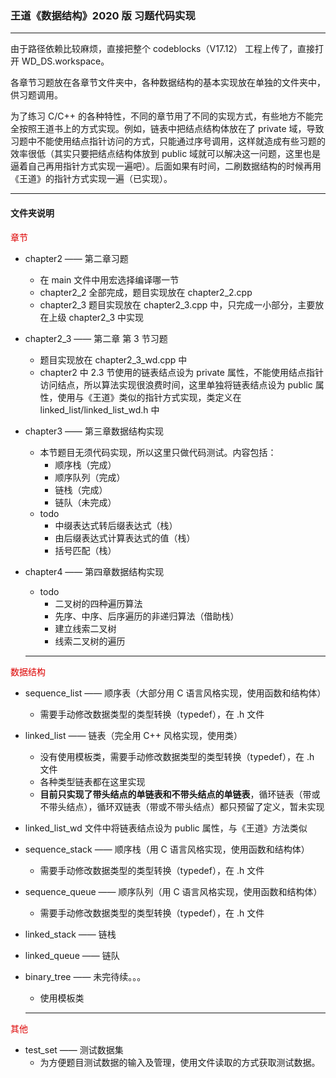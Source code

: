 ### 王道《数据结构》2020 版 习题代码实现

---

由于路径依赖比较麻烦，直接把整个 codeblocks（V17.12） 工程上传了，直接打开 WD_DS.workspace。

各章节习题放在各章节文件夹中，各种数据结构的基本实现放在单独的文件夹中，供习题调用。

为了练习 C/C++ 的各种特性，不同的章节用了不同的实现方式，有些地方不能完全按照王道书上的方式实现。例如，链表中把结点结构体放在了 private 域，导致习题中不能使用结点指针访问的方式，只能通过序号调用，这样就造成有些习题的效率很低（其实只要把结点结构体放到 public 域就可以解决这一问题，这里也是逼着自己再用指针方式实现一遍吧）。后面如果有时间，二刷数据结构的时候再用《王道》的指针方式实现一遍（已实现）。

---

#### 文件夹说明

<font color="#dd0000">章节</font>

- chapter2 —— 第二章习题

  - 在 main 文件中用宏选择编译哪一节
  - chapter2_2 全部完成，题目实现放在 chapter2_2.cpp
  - chapter2_3 题目实现放在 chapter2_3.cpp 中，只完成一小部分，主要放在上级 chapter2_3 中实现

- chapter2_3 —— 第二章 第 3 节习题
  - 题目实现放在 chapter2_3_wd.cpp 中 
  - chapter2 中 2.3 节使用的链表结点设为 private 属性，不能使用结点指针访问结点，所以算法实现很浪费时间，这里单独将链表结点设为 public 属性，使用与《王道》类似的指针方式实现，类定义在 linked_list/linked_list_wd.h 中

- chapter3 —— 第三章数据结构实现

  - 本节题目无须代码实现，所以这里只做代码测试。内容包括：
    - 顺序栈（完成）
    - 顺序队列（完成）
    - 链栈（完成）
    - 链队（未完成）
  - todo
    - 中缀表达式转后缀表达式（栈）
    - 由后缀表达式计算表达式的值（栈）
    - 括号匹配（栈）

- chapter4 —— 第四章数据结构实现
  - todo
    - 二叉树的四种遍历算法
    - 先序、中序、后序遍历的非递归算法（借助栈）
    - 建立线索二叉树
    - 线索二叉树的遍历
  

  ---

<font color="#dd0000">数据结构</font>

- sequence_list —— 顺序表（大部分用 C 语言风格实现，使用函数和结构体）

  - 需要手动修改数据类型的类型转换（typedef），在 .h 文件

- linked_list —— 链表（完全用 C++ 风格实现，使用类）
  - 没有使用模板类，需要手动修改数据类型的类型转换（typedef），在 .h 文件
  - 各种类型链表都在这里实现
  - **目前只实现了带头结点的单链表和不带头结点的单链表**，循环链表（带或不带头结点），循环双链表（带或不带头结点）都只预留了定义，暂未实现
- linked_list_wd 文件中将链表结点设为 public 属性，与《王道》方法类似
  
- sequence_stack —— 顺序栈（用 C 语言风格实现，使用函数和结构体）

  - 需要手动修改数据类型的类型转换（typedef），在 .h 文件

- sequence_queue —— 顺序队列（用 C 语言风格实现，使用函数和结构体）

  - 需要手动修改数据类型的类型转换（typedef），在 .h 文件

- linked_stack —— 链栈

- linked_queue —— 链队

- binary_tree —— 未完待续。。。

  - 使用模板类

  ---

<font color="#dd0000">其他</font>

- test_set —— 测试数据集
  - 为方便题目测试数据的输入及管理，使用文件读取的方式获取测试数据。